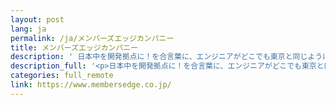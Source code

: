 ```yaml
---
layout: post
lang: ja
permalink: /ja/メンバーズエッジカンパニー
title: メンバーズエッジカンパニー
description: ' 日本中を開発拠点に！を合言葉に、エンジニアがどこでも東京と同じように仕事ができる制度と環境をつくり、リモート開発チームが企業のシステム開発をスクラムでご支援する会社です。 '
description_full: '<p>日本中を開発拠点に！を合言葉に、エンジニアがどこでも東京と同じように仕事ができる制度と環境をつくり、リモート開発チームが企業のシステム開発をスクラムでご支援する会社です。</p>'
categories: full_remote
link: https://www.membersedge.co.jp/
---
```

